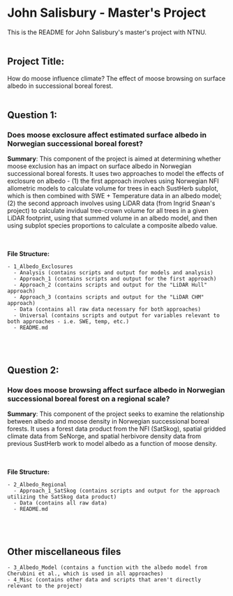 # John Salisbury - Master's Project
This is the README for John Salisbury's master's project with NTNU.
<br/><br/>
## Project Title:
How do moose influence climate? The effect of moose browsing on surface albedo in successional boreal forest.
<br/><br/>
## Question 1:
### Does moose exclosure affect estimated surface albedo in Norwegian successional boreal forest?

**Summary**:
This component of the project is aimed at determining whether moose exclusion has an impact on surface albedo in Norwegian successional boreal forests. It uses two approaches to model the effects of exclosure on albedo - (1) the first approach involves using Norwegian NFI allometric models to calculate volume for trees in each SustHerb subplot, which is then combined with SWE + Temperature data in an albedo model; (2) the second approach involves using LiDAR data (from Ingrid Snøan's project) to calculate invidual tree-crown volume for all trees in a given LiDAR footprint, using that summed volume in an albedo model, and then using subplot species proportions to calculate a composite albedo value.

<br/><br/>
**File Structure:**
```
- 1_Albedo_Exclosures
  - Analysis (contains scripts and output for models and analysis)
  - Approach_1 (contains scripts and output for the first approach)
  - Approach_2 (contains scripts and output for the "LiDAR Hull" approach)
  - Approach_3 (contains scripts and output for the "LiDAR CHM" approach)
  - Data (contains all raw data necessary for both approaches)
  - Universal (contains scripts and output for variables relevant to both approaches - i.e. SWE, temp, etc.)
  - README.md
```

<br/><br/>
## Question 2:
### How does moose browsing affect surface albedo in Norwegian successional boreal forest on a regional scale?

**Summary**:
This component of the project seeks to examine the relationship between albedo and moose density in Norwegian successional boreal forests. It uses a forest data product from the NFI (SatSkog), spatial gridded climate data from SeNorge, and spatial herbivore density data from previous SustHerb work to model albedo as a function of moose density.

<br><br>
**File Structure:**
```
- 2_Albedo_Regional
  - Approach_1_SatSkog (contains scripts and output for the approach utilizing the SatSkog data product)
  - Data (contains all raw data)
  - README.md
```

<br/><br/>
## Other miscellaneous files
```
- 3_Albedo_Model (contains a function with the albedo model from Cherubini et al., which is used in all approaches)
- 4_Misc (contains other data and scripts that aren't directly relevant to the project)
```